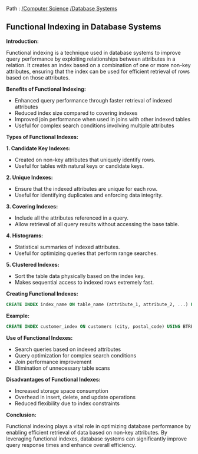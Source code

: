 Path : [/Computer Science](<..\..\index.md>) [/Database Systems](<..\index.md>)
## Functional Indexing in Database Systems

**Introduction:**

Functional indexing is a technique used in database systems to improve query performance by exploiting relationships between attributes in a relation. It creates an index based on a combination of one or more non-key attributes, ensuring that the index can be used for efficient retrieval of rows based on those attributes.

**Benefits of Functional Indexing:**

- Enhanced query performance through faster retrieval of indexed attributes
- Reduced index size compared to covering indexes
- Improved join performance when used in joins with other indexed tables
- Useful for complex search conditions involving multiple attributes

**Types of Functional Indexes:**

**1. Candidate Key Indexes:**

- Created on non-key attributes that uniquely identify rows.
- Useful for tables with natural keys or candidate keys.


**2. Unique Indexes:**

- Ensure that the indexed attributes are unique for each row.
- Useful for identifying duplicates and enforcing data integrity.


**3. Covering Indexes:**

- Include all the attributes referenced in a query.
- Allow retrieval of all query results without accessing the base table.


**4. Histograms:**

- Statistical summaries of indexed attributes.
- Useful for optimizing queries that perform range searches.


**5. Clustered Indexes:**

- Sort the table data physically based on the index key.
- Makes sequential access to indexed rows extremely fast.


**Creating Functional Indexes:**

```sql
CREATE INDEX index_name ON table_name (attribute_1, attribute_2, ...) USING index_type;
```

**Example:**

```sql
CREATE INDEX customer_index ON customers (city, postal_code) USING BTREE;
```

**Use of Functional Indexes:**

- Search queries based on indexed attributes
- Query optimization for complex search conditions
- Join performance improvement
- Elimination of unnecessary table scans

**Disadvantages of Functional Indexes:**

- Increased storage space consumption
- Overhead in insert, delete, and update operations
- Reduced flexibility due to index constraints


**Conclusion:**

Functional indexing plays a vital role in optimizing database performance by enabling efficient retrieval of data based on non-key attributes. By leveraging functional indexes, database systems can significantly improve query response times and enhance overall efficiency.

